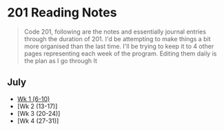# 201 Reading Notes 

> Code 201, following are the notes and essentially journal entries through the duration of 201. I'd be attempting to make things a bit more organised than the last time. I'll be trying to keep it to 4 other pages representing each week of the program. Editing them daily is the plan as I go through It

## July

* [Wk 1 (6-10)](wk1.md)
* [Wk 2 (13-17)]
* [Wk 3 (20-24)]
* [Wk 4 (27-31)]
